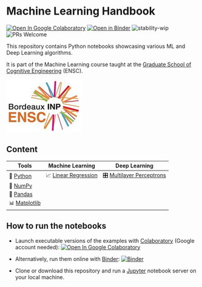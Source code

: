 # Machine Learning Handbook

[![Open In Google Colaboratory](https://colab.research.google.com/assets/colab-badge.svg)](https://colab.research.google.com/github/bpesquet/machine-learning-handbook/blob/master/index.ipynb)
[![Open in Binder](https://mybinder.org/badge.svg)](https://mybinder.org/v2/gh/bpesquet/machine-learning-handbook/master?filepath=index.ipynb)
![stability-wip](https://img.shields.io/badge/stability-work_in_progress-lightgrey.svg)
![PRs Welcome](https://img.shields.io/badge/PRs-welcome-brightgreen.svg)

This repository contains Python notebooks showcasing various ML and Deep Learning algorithms.

It is part of the Machine Learning course taught at the [Graduate School of Cognitive Engineering](https://www.bordeaux-inp.fr/en) (ENSC).

[![ENSC logo](ensc-logo.jpg)](https://www.bordeaux-inp.fr/en)

## Content

|Tools|Machine Learning|Deep Learning|
|-|-|-|
|🐍 [Python](http://nbviewer.jupyter.org/github/bpesquet/machine-learning-handbook/blob/master/tools/Python.ipynb)|📈 [Linear Regression](http://nbviewer.jupyter.org/github/bpesquet/machine-learning-handbook/blob/master/ml-algorithms/Linear_Regression.ipynb)|🎛 [Multilayer Perceptrons](http://nbviewer.jupyter.org/github/bpesquet/machine-learning-handbook/blob/master/deep-learning/MLP.ipynb)|
|🔢 [NumPy](http://nbviewer.jupyter.org/github/bpesquet/machine-learning-handbook/blob/master/tools/NumPy.ipynb)|||
|🐼 [Pandas](http://nbviewer.jupyter.org/github/bpesquet/machine-learning-handbook/blob/master/tools/Pandas.ipynb)|||
|📊 [Matplotlib](http://nbviewer.jupyter.org/github/bpesquet/machine-learning-handbook/blob/master/tools/Matplotlib.ipynb)|||

## How to run the notebooks

* Launch executable versions of the examples with [Colaboratory](https://colab.research.google.com/) (Google account needed): [![Open In Google Colaboratory](https://colab.research.google.com/assets/colab-badge.svg)](https://colab.research.google.com/github/bpesquet/machine-learning-handbook/blob/master/index.ipynb)

* Alternatively, run them online with [Binder](https://mybinder.org/): [![Binder](https://mybinder.org/badge.svg)](https://mybinder.org/v2/gh/bpesquet/machine-learning-handbook/master?filepath=index.ipynb)

* Clone or download this repository and run a [Jupyter](https://jupyter.org/) notebook server on your local machine.
